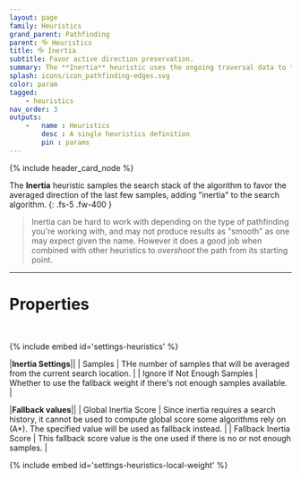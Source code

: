 ```yaml
---
layout: page
family: Heuristics
grand_parent: Pathfinding
parent: 🝰 Heuristics
title: 🝰 Inertia
subtitle: Favor active direction preservation.
summary: The **Inertia** heuristic uses the ongoing traversal data to try and maintain a consistent direction, as if the algorithm had "inertia".
splash: icons/icon_pathfinding-edges.svg
color: param
tagged: 
    - heuristics
nav_order: 3
outputs:
    -   name : Heuristics
        desc : A single heuristics definition
        pin : params
---
```


{% include header_card_node %}

The **Inertia** heuristic samples the search stack of the algorithm to favor the averaged direction of the last few samples, adding "inertia" to the search algorithm.
{: .fs-5 .fw-400 } 

> Inertia can be hard to work with depending on the type of pathfinding you're working with, and may not produce results as "smooth" as one may expect given the name. However it does a good job when combined with other heuristics to *overshoot* the path from its starting point.

---
# Properties
<br>

{% include embed id='settings-heuristics' %}

|**Inertia Settings**||
| Samples     | THe number of samples that will be averaged from the current search location. |
| Ignore If Not Enough Samples     | Whether to use the fallback weight if there's not enough samples available. |

|**Fallback values**||
| Global Inertia Score     | Since inertia requires a search history, it cannot be used to compute global score some algorithms rely on (A*). The specified value will be used as fallback instead. |
| Fallback Inertia Score     | This fallback score value is the one used if there is no or not enough samples. |


{% include embed id='settings-heuristics-local-weight' %}
